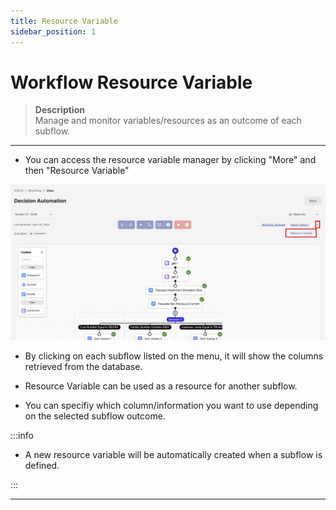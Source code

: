 ```yaml
---
title: Resource Variable
sidebar_position: 1
---
```


# Workflow Resource Variable
> **Description**  
Manage and monitor variables/resources as an outcome of each subflow.
---

- You can access the resource variable manager by clicking "More" and then "Resource Variable"

![image](/img/wf-13.png)

- By clicking on each subflow listed on the menu, it will show the columns retrieved from the database.

- Resource Variable can be used as a resource for another subflow.

- You can specifiy which column/information you want to use depending on the selected subflow outcome.


:::info

- A new resource variable will be automatically created when a subflow is defined.

:::

---

